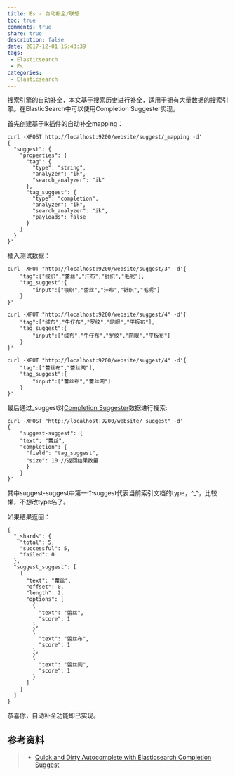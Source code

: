 ```yaml
---
title: Es - 自动补全/联想
toc: true
comments: true
share: true
description: false
date: 2017-12-01 15:43:39
tags:
 - Elasticsearch
 - Es
categories:
 - Elasticsearch
---
```


搜索引擎的自动补全，本文基于搜索历史进行补全，适用于拥有大量数据的搜索引擎。在ElasticSearch中可以使用Completion Suggester实现。

首先创建基于ik插件的自动补全mapping：
```
curl -XPOST http://localhost:9200/website/suggest/_mapping -d'
{
  "suggest": {
    "properties": {
      "tag": {
        "type": "string",
        "analyzer": "ik",
        "search_analyzer": "ik"
      },
      "tag_suggest": {
        "type": "completion",
        "analyzer": "ik",
        "search_analyzer": "ik",
        "payloads": false
      }
    }
  }
}'
```

插入测试数据：
```
curl -XPUT "http://localhost:9200/website/suggest/3" -d'{
    "tag":["梭织","蕾丝","汗布","针织","毛呢"],
    "tag_suggest":{
        "input":["梭织","蕾丝","汗布","针织","毛呢"]
    }
}'
```
```
curl -XPUT "http://localhost:9200/website/suggest/4" -d'{
    "tag":["绒布","牛仔布","罗纹","网眼","平板布"],
    "tag_suggest":{
        "input":["绒布","牛仔布","罗纹","网眼","平板布"]
    }
}'
```
```
curl -XPUT "http://localhost:9200/website/suggest/4" -d'{
    "tag":["蕾丝布","蕾丝网"],
    "tag_suggest":{
        "input":["蕾丝布","蕾丝网"]
    }
}'
```
最后通过_suggest对[Completion Suggester](https://www.elastic.co/guide/en/elasticsearch/reference/current/search-suggesters-completion.html)数据进行搜索:
```
curl -XPOST "http://localhost:9200/website/_suggest" -d'
{
    "suggest-suggest": {
    "text": "蕾丝",
    "completion": {
      "field": "tag_suggest",
      "size": 10 //返回结果数量
      }
    }
}'
```

其中suggest-suggest中第一个suggest代表当前索引文档的type，^_^，比较懒，不想改type名了。

如果结果返回：
```
{
  "_shards": {
    "total": 5,
    "successful": 5,
    "failed": 0
  },
  "suggest_suggest": [
    {
      "text": "蕾丝",
      "offset": 0,
      "length": 2,
      "options": [
        {
          "text": "蕾丝",
          "score": 1
        },
        {
          "text": "蕾丝布",
          "score": 1
        },
        {
          "text": "蕾丝网",
          "score": 1
        }
      ]
    }
  ]
}
```
恭喜你，自动补全功能即已实现。

## 参考资料
> - [Quick and Dirty Autocomplete with Elasticsearch Completion Suggest](https://qbox.io/blog/quick-and-dirty-autocomplete-with-elasticsearch-completion-suggest)